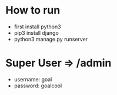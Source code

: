 # How to run

- first install python3
- pip3 install django
- python3 manage.py runserver


# Super User => /admin

- username: goal
- password: goalcool
